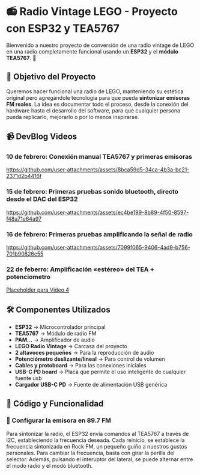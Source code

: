 # 📻 Radio Vintage LEGO - Proyecto con ESP32 y TEA5767

Bienvenido a nuestro proyecto de conversión de una radio vintage de LEGO en una radio completamente funcional usando un **ESP32** y el **módulo TEA5767**. 🚀

## 🎯 Objetivo del Proyecto
Queremos hacer funcional una radio de LEGO, manteniendo su estética original pero agregándole tecnología para que pueda **sintonizar emisoras FM reales**. La idea es documentar todo el proceso, desde la conexión del hardware hasta el desarrollo del software, para que cualquier persona pueda replicarlo, mejorarlo o por lo menos inspirarse.

## 📹 DevBlog Videos

### **10 de febrero: Conexión manual TEA5767 y primeras emisoras**  

https://github.com/user-attachments/assets/8bca59d5-34ca-4b3a-bc21-2371d2b4416f

### **15 de febrero: Primeras pruebas sonido bluetooth, directo desde el DAC del ESP32**

https://github.com/user-attachments/assets/ec4be199-8b89-4f50-8597-f48a71e64a97

### **16 de febrero: Primeras pruebas amplificando la señal de radio**  

https://github.com/user-attachments/assets/7099f065-9406-4ad9-b756-701b90826c55

### **22 de feberro: Amplificación «estéreo» del TEA + potenciometro**  
   [Placeholder para Video 4](#)

## 🛠️ Componentes Utilizados
- **ESP32** → Microcontrolador principal
- **TEA5767** → Módulo de radio FM
- **PAM...** → Amplificador de audio
- **LEGO Radio Vintage** → Carcasa del proyecto
- **2 altavoces pequeños** → Para la reproducción de audio
- **Potenciómetro deslizante/lineal** → Para control de volumen
- **Cables y protoboard** → Para las conexiones iniciales
- **USB-C PD board** → Placa que permite el uso inteligente de cualquier fuente usb
- **Cargador USB-C PD** → Fuente de alimentación USB genérica


## 📝 Código y Funcionalidad
### 📡 Configurar la emisora en 89.7 FM
Para sintonizar la radio, el ESP32 envía comandos al TEA5767 a través de I2C, estableciendo la frecuencia deseada.
Cada reinicio, se establece la frecuencia sintonizada en Rock FM, un pequeño guiño a nuestros gustos personales.
Para cambiar la frecuencia, basta con girar la perilla del selector.
Además, pulsando el interuptor del lateral, se puede alternar entre el modo radio y el modo bluetooth.


